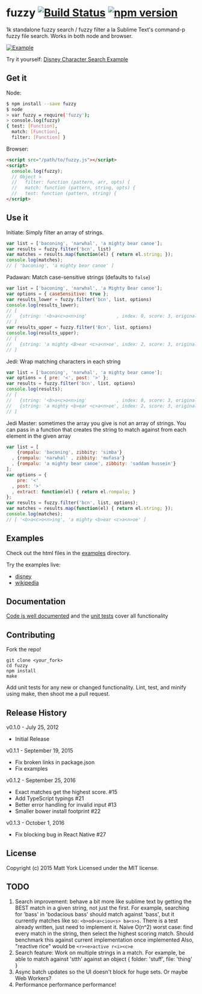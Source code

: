 # fuzzy [![Build Status](https://img.shields.io/travis/mattyork/fuzzy/master.svg)](https://travis-ci.org/mattyork/fuzzy) [![npm version](https://badge.fury.io/js/fuzzy.svg)](https://badge.fury.io/js/fuzzy)

1k standalone fuzzy search / fuzzy filter a la Sublime Text's command-p fuzzy file search. Works in both node and browser.

[![Example](http://i.imgur.com/obzCQq7.gif)](http://htmlpreview.github.io/?https://github.com/mattyork/fuzzy/blob/master/examples/disney.html)

Try it yourself: [Disney Character Search Example](http://htmlpreview.github.io/?https://github.com/mattyork/fuzzy/blob/master/examples/disney.html)

## Get it

Node:

```bash
$ npm install --save fuzzy
$ node
> var fuzzy = require('fuzzy');
> console.log(fuzzy)
{ test: [Function],
  match: [Function],
  filter: [Function] }
```

Browser:

```html
<script src="/path/to/fuzzy.js"></script>
<script>
  console.log(fuzzy);
  // Object >
  //   filter: function (pattern, arr, opts) {
  //   match: function (pattern, string, opts) {
  //   test: function (pattern, string) {
</script>
```

## Use it

Initiate: Simply filter an array of strings.

```javascript
var list = ['baconing', 'narwhal', 'a mighty bear canoe'];
var results = fuzzy.filter('bcn', list)
var matches = results.map(function(el) { return el.string; });
console.log(matches);
// [ 'baconing', 'a mighty bear canoe' ]
```

Padawan: Match case-sensitive strings (defaults to `false`)

```javascript
var list = ['baconing', 'narwhal', 'a Mighty Bear canoe'];
var options = { caseSensitive: true };
var results_lower = fuzzy.filter('bcn', list, options)
console.log(results_lower);
// [
//   {string: '<b>a<c>o<n>ing'           , index: 0, score: 3, original: 'baconing'},
// ]
var results_upper = fuzzy.filter('Bcn', list, options)
console.log(results_upper);
// [
//   {string: 'a mighty <B>ear <c>a<n>oe', index: 2, score: 3, original: 'a Mighty Bear canoe'}
// ]
```

Jedi: Wrap matching characters in each string

```javascript
var list = ['baconing', 'narwhal', 'a mighty bear canoe'];
var options = { pre: '<', post: '>' };
var results = fuzzy.filter('bcn', list, options)
console.log(results);
// [
//   {string: '<b>a<c>o<n>ing'           , index: 0, score: 3, original: 'baconing'},
//   {string: 'a mighty <b>ear <c>a<n>oe', index: 2, score: 3, original: 'a mighty bear canoe'}
// ]
```

Jedi Master: sometimes the array you give is not an array of strings. You can
pass in a function that creates the string to match against from each element
in the given array

```javascript
var list = [
    {rompalu: 'baconing', zibbity: 'simba'}
  , {rompalu: 'narwhal' , zibbity: 'mufasa'}
  , {rompalu: 'a mighty bear canoe', zibbity: 'saddam hussein'}
];
var options = {
    pre: '<'
  , post: '>'
  , extract: function(el) { return el.rompalu; }
};
var results = fuzzy.filter('bcn', list, options);
var matches = results.map(function(el) { return el.string; });
console.log(matches);
// [ '<b>a<c>o<n>ing', 'a mighty <b>ear <c>a<n>oe' ]
```

## Examples
Check out the html files in the [examples](https://github.com/mattyork/fuzzy/tree/master/examples) directory.

Try the examples live: 
- [disney](http://htmlpreview.github.io/?https://github.com/mattyork/fuzzy/blob/master/examples/disney.html)
- [wikipedia](http://htmlpreview.github.io/?https://github.com/mattyork/fuzzy/blob/master/examples/wikipedia.html)
## Documentation
[Code is well documented](https://github.com/mattyork/fuzzy/blob/master/lib/fuzzy.js) and the [unit tests](https://github.com/mattyork/fuzzy/blob/master/test/fuzzy.test.js) cover all functionality

## Contributing
Fork the repo!

    git clone <your_fork>
    cd fuzzy
    npm install
    make

Add unit tests for any new or changed functionality. Lint, test, and minify using make, then shoot me a pull request.

## Release History
v0.1.0 - July 25, 2012

* Initial Release

v0.1.1 - September 19, 2015

* Fix broken links in package.json
* Fix examples

v0.1.2 - September 25, 2016

* Exact matches get the highest score. #15
* Add TypeScript typings #21
* Better error handling for invalid input #13
* Smaller bower install footprint #22

v0.1.3 - October 1, 2016

* Fix blocking bug in React Native #27

## License
Copyright (c) 2015 Matt York
Licensed under the MIT license.

## TODO

1. Search improvement: behave a bit more like sublime text by getting
   the BEST match in a given string, not just the first. For example,
   searching for 'bass' in 'bodacious bass' should match against 'bass',
   but it currently matches like so: `<b>od<a>ciou<s> ba<s>s`. There is
   a test already written, just need to implement it. Naive O(n^2) worst
   case: find every match in the string, then select the highest scoring
   match. Should benchmark this against current implementation once implemented
   Also, "reactive rice" would be `<r><e>active r<i><c>e`
2. Search feature: Work on multiple strings in a match. For example, be able
   to match against 'stth' against an object { folder: 'stuff', file: 'thing' }
3. Async batch updates so the UI doesn't block for huge sets. Or maybe Web Workers?
4. Performance performance performance!
